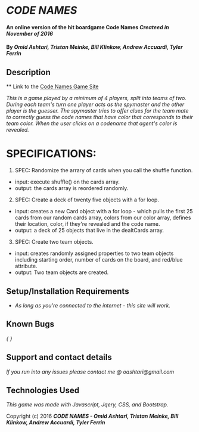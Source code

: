 # _CODE NAMES_

####  An online version of the hit boardgame Code Names _***Createed in November of 2016***_

#### By _**Omid Ashtari, Tristan Meinke, Bill Klinkow, Andrew Accuardi, Tyler Ferrin**_

## Description

** Link to the [Code Names Game Site](https://oashtari.github.io/codeNames/)

_This is a game played by a minimum of 4 players, split into teams of two. During each team's turn one player acts as the spymaster and the other player is the guesser. The spymaster tries to offer clues for the team mate to correctly guess the code names that have color that corresponds to their team color. When the user clicks on a codename that agent's color is revealed._

# SPECIFICATIONS:

1. SPEC: Randomize the arrary of cards when you call the shuffle function.
- input: execute shuffle() on the cards array.
- output: the cards array is reordered randomly.

2. SPEC: Create a deck of twenty five objects with a for loop.
- input: creates a new Card object with a for loop - which pulls the first 25 cards from our random cards array, colors from our color array, defines their location, color, if they're revealed and the code name.
- output: a deck of 25 objects that live in the dealtCards array.

3. SPEC: Create two team objects.
- input: creates randomly assigned properties to two team objects including starting order, number of cards on the board, and red/blue attribute.
- output: Two team objects are created.


## Setup/Installation Requirements

* _As long as you're connected to the internet - this site will work._

## Known Bugs

_{ }_

## Support and contact details

_If you run into any issues please contact me @ oashtari@gmail.com_

## Technologies Used

_This game was made with Javascript, Jqery, CSS, and Bootstrap._


Copyright (c) 2016 **_CODE NAMES - Omid Ashtari, Tristan Meinke, Bill Klinkow, Andrew Accuardi, Tyler Ferrin_**
